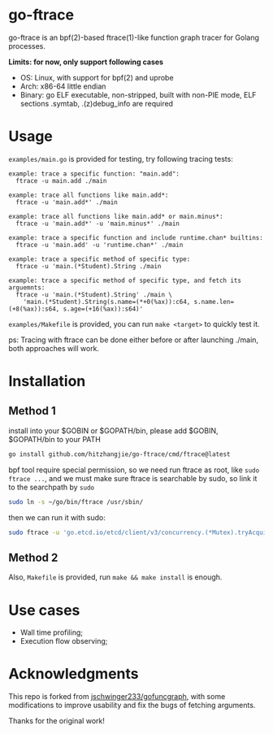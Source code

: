 # go-ftrace

go-ftrace is an bpf(2)-based ftrace(1)-like function graph tracer for Golang processes.

**Limits: for now, only support following cases**
- OS: Linux, with support for bpf(2) and uprobe
- Arch: x86-64 little endian
- Binary: go ELF executable, non-stripped, built with non-PIE mode,
          ELF sections .symtab, .(z)debug_info are required

# Usage

`examples/main.go` is provided for testing, try following tracing tests:

  ```
  example: trace a specific function: "main.add":
    ftrace -u main.add ./main

  example: trace all functions like main.add*:
    ftrace -u 'main.add*' ./main

  example: trace all functions like main.add* or main.minus*:
    ftrace -u 'main.add*' -u 'main.minus*' ./main

  example: trace a specific function and include runtime.chan* builtins:
    ftrace -u 'main.add' -u 'runtime.chan*' ./main

  example: trace a specific method of specific type:
    ftrace -u 'main.(*Student).String ./main    

  example: trace a specific method of specific type, and fetch its arguemnts:
    ftrace -u 'main.(*Student).String' ./main \
      'main.(*Student).String(s.name=(*+0(%ax)):c64, s.name.len=(+8(%ax)):s64, s.age=(+16(%ax)):s64)'
  ```

`examples/Makefile` is provided, you can run `make <target>` to quickly test it.

ps: Tracing with ftrace can be done either before or after launching ./main, both approaches will work.

# Installation

## Method 1

install into your $GOBIN or $GOPATH/bin, please add $GOBIN, $GOPATH/bin to your PATH

```bash
go install github.com/hitzhangjie/go-ftrace/cmd/ftrace@latest
```

bpf tool require special permission, so we need run ftrace as root, like `sudo ftrace ...`,
and we must make sure ftrace is searchable by sudo, so link it to the searchpath by `sudo`

```bash
sudo ln -s ~/go/bin/ftrace /usr/sbin/
```

then we can run it with sudo:

```bash
sudo ftrace -u 'go.etcd.io/etcd/client/v3/concurrency.(*Mutex).tryAcquire' ./a.out
```

## Method 2

Also, `Makefile` is provided, run `make && make install` is enough.

# Use cases

- Wall time profiling;
- Execution flow observing;

# Acknowledgments

This repo is forked from [jschwinger233/gofuncgraph](https://github.com/jschwinger233/gofuncgraph), with some modifications to improve usability and fix the bugs of fetching arguments. 

Thanks for the original work!
